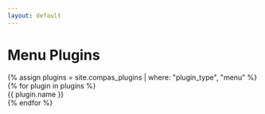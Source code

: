 ```yaml
---
layout: default
---
```


# Menu Plugins

<div class="plugins">
    {% assign plugins = site.compas_plugins | where: "plugin_type", "menu" %}
    {% for plugin in plugins %}
        <div class="plugins__plugin">
            <div class="card">
                <div class="card__header">
                    {{ plugin.name }}
                </div>
            </div>
        </div>
    {% endfor %}
</div>


